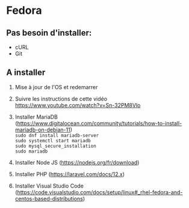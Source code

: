 # Fedora

## Pas besoin d'installer:
- cURL
- Git

## A installer
1. Mise à jour de l'OS et redemarrer
   
2. Suivre les instructions de cette vidéo <br>
https://www.youtube.com/watch?v=Sn-32PM8Vlo

3. Installer MariaDB (https://www.digitalocean.com/community/tutorials/how-to-install-mariadb-on-debian-11) <br>
`sudo dnf install mariadb-server` <br>
`sudo systemctl start mariadb` <br>
`sudo mysql_secure_installation` <br>
`sudo mariadb`

4. Installer Node JS (https://nodejs.org/fr/download)

5. Installer PHP (https://laravel.com/docs/12.x)

6. Installer Visual Studio Code (https://code.visualstudio.com/docs/setup/linux#_rhel-fedora-and-centos-based-distributions)
